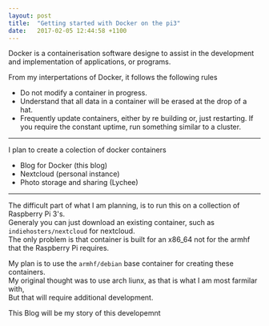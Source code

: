 ```yaml
---
layout: post
title:  "Getting started with Docker on the pi3"
date:   2017-02-05 12:44:58 +1100
---
```

Docker is a containerisation software designe to assist in the development and implementation of applications, or programs.  

From my interpertations of Docker, it follows the following rules
 * Do not modify a container in progress.
 * Understand that all data in a container will be erased at the drop of a hat.
 * Frequently update containers, either by re building or, just restarting.  If you require the constant uptime, run something similar to a cluster.

---

I plan to create a colection of docker containers  

 * Blog for Docker (this blog)
 * Nextcloud (personal instance)
 * Photo storage and sharing (Lychee)

---

The difficult part of what I am planning, is to run this on a collection of Raspberry Pi 3's.  
Generaly you can just download an existing container, such as `indiehosters/nextcloud` for nextcloud.  
The only problem is that container is built for an x86_64 not for the armhf that the Raspberry Pi requires.  

My plan is to use the `armhf/debian` base container for creating these containers.  
My original thought was to use arch liunx, as that is what I am most farmilar with,  
But that will require additional development.

This Blog will be my story of this developemnt


